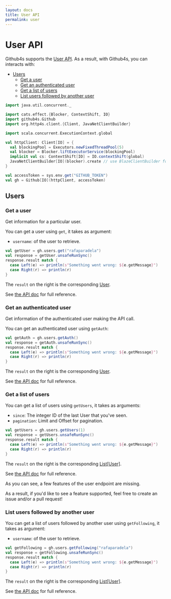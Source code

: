```yaml
---
layout: docs
title: User API
permalink: user
---
```


# User API

Github4s supports the [User API](https://developer.github.com/v3/users/). As a result,
with Github4s, you can interacts with:

- [Users](#users)
  - [Get a user](#get-a-user)
  - [Get an authenticated user](#get-an-authenticated-user)
  - [Get a list of users](#get-a-list-of-users)
  - [List users followed by another user](#list-users-followed-by-another-user)

```scala mdoc:silent
import java.util.concurrent._

import cats.effect.{Blocker, ContextShift, IO}
import github4s.Github
import org.http4s.client.{Client, JavaNetClientBuilder}

import scala.concurrent.ExecutionContext.global

val httpClient: Client[IO] = {
  val blockingPool = Executors.newFixedThreadPool(5)
  val blocker = Blocker.liftExecutorService(blockingPool)
  implicit val cs: ContextShift[IO] = IO.contextShift(global)
  JavaNetClientBuilder[IO](blocker).create // use BlazeClientBuilder for production use
}

val accessToken = sys.env.get("GITHUB_TOKEN")
val gh = Github[IO](httpClient, accessToken)
```

## Users

### Get a user

Get information for a particular user.

You can get a user using `get`, it takes as argument:

- `username`: of the user to retrieve.

```scala mdoc:compile-only
val getUser = gh.users.get("rafaparadela")
val response = getUser.unsafeRunSync()
response.result match {
  case Left(e) => println(s"Something went wrong: ${e.getMessage}")
  case Right(r) => println(r)
}
```

The `result` on the right is the corresponding [User][user-scala].

See [the API doc](https://developer.github.com/v3/users/#get-a-single-user) for full reference.


### Get an authenticated user

Get information of the authenticated user making the API call.

You can get an authenticated user using `getAuth`:

```scala mdoc:compile-only
val getAuth = gh.users.getAuth()
val response = getAuth.unsafeRunSync()
response.result match {
  case Left(e) => println(s"Something went wrong: ${e.getMessage}")
  case Right(r) => println(r)
}
```

The `result` on the right is the corresponding [User][user-scala].

See [the API doc](https://developer.github.com/v3/users/#get-the-authenticated-user) for full reference.


### Get a list of users

You can get a list of users using `getUsers`, it takes as arguments:

- `since`: The integer ID of the last User that you've seen.
- `pagination`: Limit and Offset for pagination.

```scala mdoc:compile-only
val getUsers = gh.users.getUsers(1)
val response = getUsers.unsafeRunSync()
response.result match {
  case Left(e) => println(s"Something went wrong: ${e.getMessage}")
  case Right(r) => println(r)
}
```

The `result` on the right is the corresponding [List[User]][user-scala].

See [the API doc](https://developer.github.com/v3/users/#get-all-users) for full reference.

As you can see, a few features of the user endpoint are missing.

As a result, if you'd like to see a feature supported, feel free to create an issue and/or a pull request!

### List users followed by another user

You can get a list of users followed by another user using `getFollowing`, it takes as argument:

- `username`: of the user to retrieve.

```scala mdoc:compile-only
val getFollowing = gh.users.getFollowing("rafaparadela")
val response = getFollowing.unsafeRunSync()
response.result match {
  case Left(e) => println(s"Something went wrong: ${e.getMessage}")
  case Right(r) => println(r)
}
```

The `result` on the right is the corresponding [List[User]][user-scala].

See [the API doc](https://developer.github.com/v3/users/followers/#list-users-followed-by-another-use) for full reference.

[user-scala]: https://github.com/47degrees/github4s/blob/master/github4s/src/main/scala/github4s/domain/User.scala

